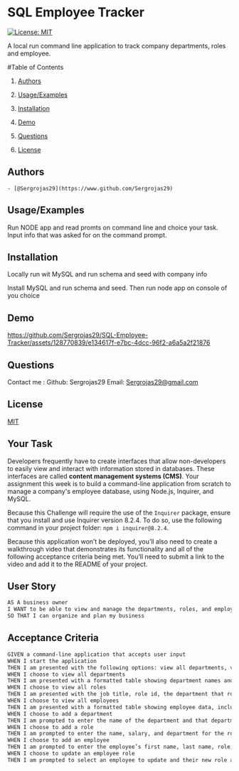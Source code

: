 # SQL Employee Tracker

[![License: MIT](https://img.shields.io/badge/License-MIT-yellow.svg)](https://opensource.org/licenses/MIT) 

A local run command line application to track company departments, roles and employee. 


#Table of Contents

1. [Authors](#authors)

2. [Usage/Examples](#usageexamples)
    
3. [Installation](#installation)
    
4. [Demo](#demo)
    
7. [Questions](#questions)
    
8. [License](#License)


## Authors
    - [@Sergrojas29](https://www.github.com/Sergrojas29)
    
## Usage/Examples

Run NODE app and read promts on command line and choice your task. Input info that was asked for on the command prompt.


## Installation
Locally run wit MySQL and run schema and seed with company info 

Install MySQL and run schema and seed. Then run node app on console of you choice 

    
## Demo

    

https://github.com/Sergrojas29/SQL-Employee-Tracker/assets/128770839/e134617f-e7bc-4dcc-96f2-a6a5a2f21876



    
## Questions

Contact me : 
Github: Sergrojas29
Email: Sergrojas29@gmail.com
    

## License

[MIT](https://choosealicense.com/licenses/mit/)



## Your Task

Developers frequently have to create interfaces that allow non-developers to easily view and interact with information stored in databases. These interfaces are called **content management systems (CMS)**. Your assignment this week is to build a command-line application from scratch to manage a company's employee database, using Node.js, Inquirer, and MySQL.

Because this Challenge will require the use of the `Inquirer` package, ensure that you install and use Inquirer version 8.2.4. To do so, use the following command in your project folder: `npm i inquirer@8.2.4`.

Because this application won’t be deployed, you’ll also need to create a walkthrough video that demonstrates its functionality and all of the following acceptance criteria being met. You’ll need to submit a link to the video and add it to the README of your project.

## User Story

```md
AS A business owner
I WANT to be able to view and manage the departments, roles, and employees in my company
SO THAT I can organize and plan my business
```

## Acceptance Criteria

```md
GIVEN a command-line application that accepts user input
WHEN I start the application
THEN I am presented with the following options: view all departments, view all roles, view all employees, add a department, add a role, add an employee, and update an employee role
WHEN I choose to view all departments
THEN I am presented with a formatted table showing department names and department ids
WHEN I choose to view all roles
THEN I am presented with the job title, role id, the department that role belongs to, and the salary for that role
WHEN I choose to view all employees
THEN I am presented with a formatted table showing employee data, including employee ids, first names, last names, job titles, departments, salaries, and managers that the employees report to
WHEN I choose to add a department
THEN I am prompted to enter the name of the department and that department is added to the database
WHEN I choose to add a role
THEN I am prompted to enter the name, salary, and department for the role and that role is added to the database
WHEN I choose to add an employee
THEN I am prompted to enter the employee’s first name, last name, role, and manager, and that employee is added to the database
WHEN I choose to update an employee role
THEN I am prompted to select an employee to update and their new role and this information is updated in the database 
```
